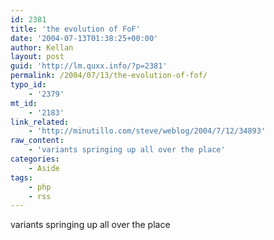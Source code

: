 ```yaml
---
id: 2381
title: 'the evolution of FoF'
date: '2004-07-13T01:38:25+00:00'
author: Kellan
layout: post
guid: 'http://lm.quxx.info/?p=2381'
permalink: /2004/07/13/the-evolution-of-fof/
typo_id:
    - '2379'
mt_id:
    - '2183'
link_related:
    - 'http://minutillo.com/steve/weblog/2004/7/12/34893'
raw_content:
    - 'variants springing up all over the place'
categories:
    - Aside
tags:
    - php
    - rss
---
```


variants springing up all over the place